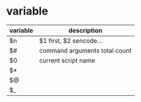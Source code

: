 # variable

| variable | description                   |
|----------|-------------------------------|
| $n       | $1 first, $2 sencode...       |
| $#       | command arguments total count |
| $0       | current script name           |
| $*       |                               |
| $@       |                               |
| $_       |                               |
    
    
